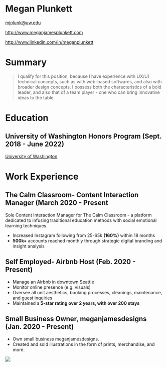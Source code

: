 # Megan Plunkett

mjplunk@uw.edu

http://www.meganjamesplunkett.com

http://www.linkedin.com/in/meganplunkett

# Summary

> I qualify for this position, because I have experience with UX/UI technical concepts, such as with web-based softwares, and also with broader design concepts. I possess both the characteristics of a bold leader, and also that of a team player - one who can bring innovative ideas to the table. 

# Education
## University of Washington Honors Program (Sept. 2018 - June 2022)

[University of Washington](http://www.washington.edu/)

# Work Experience

## The Calm Classroom- Content Interaction Manager (March 2020 - Present

Sole Content Interaction Manager for The Calm Classroom - a platform dedicated to infusing traditional education methods with social emotional learning techniques.

- Increased Instagram following from 25-65k **(160%)** within 18 months
- **500k+** accounts reached monthly through strategic digital branding and insight analysis

## Self Employed- Airbnb Host (Feb. 2020 - Present)

- Manage an Airbnb in downtown Seattle
- Monitor online presence (e.g. visuals)
- Oversee all unit aesthetics, booking processes, cleanings, maintenance, and guest inquiries
- Maintained a **5-star rating over 2 years, with over 200 stays**

## Small Business Owner, meganjamesdesigns (Jan. 2020 - Present)

- Own small business meganjamesdesigns.
- Created and sold illustrations in the form of prints, merchandise, and more.

![](flower.jpeg)